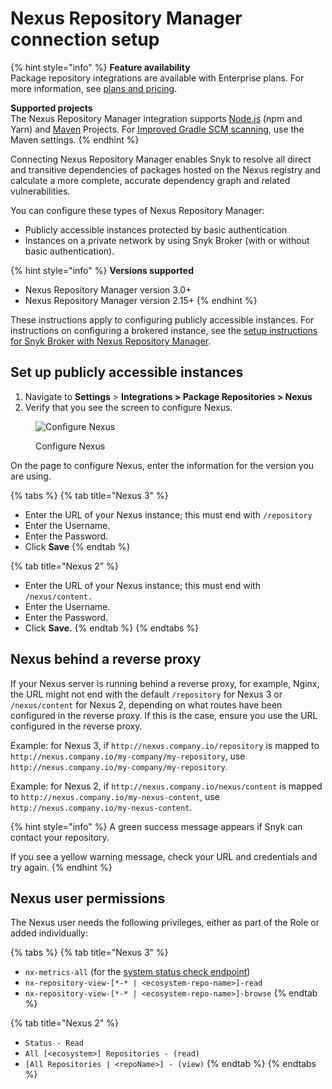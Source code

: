 # Nexus Repository Manager connection setup

{% hint style="info" %}
**Feature availability**\
Package repository integrations are available with Enterprise plans. For more information, see [plans and pricing](https://snyk.io/plans/).

**Supported projects**\
The Nexus Repository Manager integration supports [Node.js](../../../../supported-languages-package-managers-and-frameworks/javascript/#supported-frameworks-and-package-managers) (npm and Yarn) and [Maven](../../../../supported-languages-package-managers-and-frameworks/java-and-kotlin/#supported-frameworks-and-package-managers) Projects. For [Improved Gradle SCM scanning](../../../../supported-languages-package-managers-and-frameworks/java-and-kotlin/git-repositories-with-maven-and-gradle.md#improved-gradle-scm-scanning-early-access), use the Maven settings.
{% endhint %}

Connecting Nexus Repository Manager enables Snyk to resolve all direct and transitive dependencies of packages hosted on the Nexus registry and calculate a more complete, accurate dependency graph and related vulnerabilities.

You can configure these types of Nexus Repository Manager:

* Publicly accessible instances protected by basic authentication
* Instances on a private network by using Snyk Broker (with or without basic authentication).

{% hint style="info" %}
**Versions supported**

* Nexus Repository Manager version 3.0+
* Nexus Repository Manager version 2.15+
{% endhint %}

These instructions apply to configuring publicly accessible instances. For instructions on configuring a brokered instance, see the [setup instructions for Snyk Broker with Nexus Repository Manager](../../../../enterprise-setup/snyk-broker/install-and-configure-snyk-broker/nexus-repository-prerequisites-and-steps-to-install-and-configure-broker/).

## Set up publicly accessible instances

1. Navigate to **Settings** > **Integrations > Package Repositories > Nexus**
2. Verify that you see the screen to configure Nexus.

<figure><img src="../../../../.gitbook/assets/Screenshot 2022-07-15 at 15.15.11.png" alt="Configure Nexus"><figcaption><p>Configure Nexus</p></figcaption></figure>

On the page to configure Nexus, enter the information for the version you are using.

{% tabs %}
{% tab title="Nexus 3" %}
* Enter the URL of your Nexus instance; this must end with `/repository`
* Enter the Username.
* Enter the Password.
* Click **Save**
{% endtab %}

{% tab title="Nexus 2" %}
* Enter the URL of your Nexus instance; this must end with `/nexus/content.`
* Enter the Username.
* Enter the Password.
* Click **Save.**
{% endtab %}
{% endtabs %}

## Nexus behind a reverse proxy

If your Nexus server is running behind a reverse proxy, for example, Nginx, the URL might not end with the default `/repository` for Nexus 3 or `/nexus/content` for Nexus 2, depending on what routes have been configured in the reverse proxy. If this is the case, ensure you use the URL configured in the reverse proxy.

Example: for Nexus 3, if `http://nexus.company.io/repository` is mapped to `http://nexus.company.io/my-company/my-repository`, use `http://nexus.company.io/my-company/my-repository`.

Example: for Nexus 2, if `http://nexus.company.io/nexus/content` is mapped to `http://nexus.company.io/my-nexus-content`, use `http://nexus.company.io/my-nexus-content`.

{% hint style="info" %}
A green success message appears if Snyk can contact your repository.

If you see a yellow warning message, check your URL and credentials and try again.
{% endhint %}

## Nexus user permissions

The Nexus user needs the following privileges, either as part of the Role or added individually:

{% tabs %}
{% tab title="Nexus 3" %}
* `nx-metrics-all` (for the [system status check endpoint](https://support.sonatype.com/hc/en-us/articles/226254487-System-Status-and-Metrics-REST-API))
* `nx-repository-view-[*-* | <ecosystem-repo-name>]-read`
* `nx-repository-view-[*-* | <ecosystem-repo-name>]-browse`
{% endtab %}

{% tab title="Nexus 2" %}
* `Status - Read`
* `All [<ecosystem>] Repositories - (read)`
* `[All Repositories | <repoName>] - (view)`
{% endtab %}
{% endtabs %}
